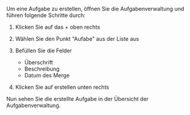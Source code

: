 Um eine Aufgabe zu erstellen, öffnen Sie die Aufgabenverwaltung und führen folgende Schritte durch:

1. Klicken Sie auf das + oben rechts
1. Wählen Sie den Punkt "Aufabe" aus der Liste aus
1. Befüllen Sie die Felder
    * Überschrift
    * Beschreibung
    * Datum des Merge
    
1. Klicken Sie auf erstellen unten rechts

Nun sehen Sie die erstellte Aufgabe in der Übersicht der Aufgabenverwaltung.
